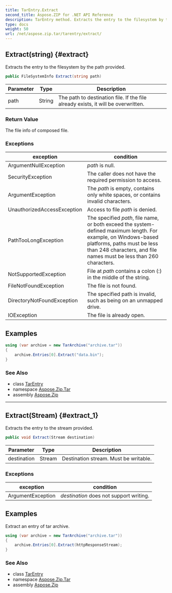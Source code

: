 ```yaml
---
title: TarEntry.Extract
second_title: Aspose.ZIP for .NET API Reference
description: TarEntry method. Extracts the entry to the filesystem by the path provided
type: docs
weight: 50
url: /net/aspose.zip.tar/tarentry/extract/
---
```

## Extract(string) {#extract}

Extracts the entry to the filesystem by the path provided.

```csharp
public FileSystemInfo Extract(string path)
```

| Parameter | Type | Description |
| --- | --- | --- |
| path | String | The path to destination file. If the file already exists, it will be overwritten. |

### Return Value

The file info of composed file.

### Exceptions

| exception | condition |
| --- | --- |
| ArgumentNullException | *path* is null. |
| SecurityException | The caller does not have the required permission to access. |
| ArgumentException | The *path* is empty, contains only white spaces, or contains invalid characters. |
| UnauthorizedAccessException | Access to file *path* is denied. |
| PathTooLongException | The specified *path*, file name, or both exceed the system-defined maximum length. For example, on Windows-based platforms, paths must be less than 248 characters, and file names must be less than 260 characters. |
| NotSupportedException | File at *path* contains a colon (:) in the middle of the string. |
| FileNotFoundException | The file is not found. |
| DirectoryNotFoundException | The specified path is invalid, such as being on an unmapped drive. |
| IOException | The file is already open. |

## Examples

```csharp
using (var archive = new TarArchive("archive.tar"))
{
    archive.Entries[0].Extract("data.bin");
}
```

### See Also

* class [TarEntry](../)
* namespace [Aspose.Zip.Tar](../../tarentry/)
* assembly [Aspose.Zip](../../../)

---

## Extract(Stream) {#extract_1}

Extracts the entry to the stream provided.

```csharp
public void Extract(Stream destination)
```

| Parameter | Type | Description |
| --- | --- | --- |
| destination | Stream | Destination stream. Must be writable. |

### Exceptions

| exception | condition |
| --- | --- |
| ArgumentException | *destination* does not support writing. |

## Examples

Extract an entry of tar archive.

```csharp
using (var archive = new TarArchive("archive.tar"))
{
    archive.Entries[0].Extract(httpResponseStream);
}
```

### See Also

* class [TarEntry](../)
* namespace [Aspose.Zip.Tar](../../tarentry/)
* assembly [Aspose.Zip](../../../)


